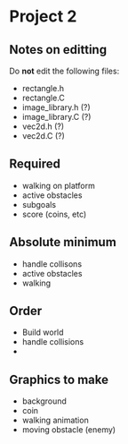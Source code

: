 # Project 2

## Notes on editting
Do **not** edit the following files:
- rectangle.h
- rectangle.C
- image_library.h (?)
- image_library.C (?)
- vec2d.h (?)
- vec2d.C (?)

## Required
- walking on platform
- active obstacles
- subgoals
- score (coins, etc)

## Absolute minimum
- handle collisons
- active obstacles
- walking

## Order
- Build world
- handle collisions
-

## Graphics to make
- background
- coin
- walking animation
- moving obstacle (enemy)

